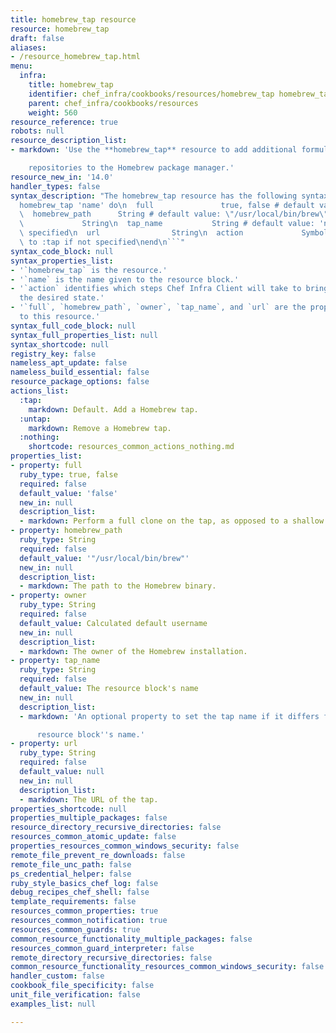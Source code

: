 ```yaml
---
title: homebrew_tap resource
resource: homebrew_tap
draft: false
aliases:
- /resource_homebrew_tap.html
menu:
  infra:
    title: homebrew_tap
    identifier: chef_infra/cookbooks/resources/homebrew_tap homebrew_tap
    parent: chef_infra/cookbooks/resources
    weight: 560
resource_reference: true
robots: null
resource_description_list:
- markdown: 'Use the **homebrew_tap** resource to add additional formula

    repositories to the Homebrew package manager.'
resource_new_in: '14.0'
handler_types: false
syntax_description: "The homebrew_tap resource has the following syntax:\n\n``` ruby\n\
  homebrew_tap 'name' do\n  full               true, false # default value: false\n\
  \  homebrew_path      String # default value: \"/usr/local/bin/brew\"\n  owner \
  \             String\n  tap_name           String # default value: 'name' unless\
  \ specified\n  url                String\n  action             Symbol # defaults\
  \ to :tap if not specified\nend\n```"
syntax_code_block: null
syntax_properties_list:
- '`homebrew_tap` is the resource.'
- '`name` is the name given to the resource block.'
- '`action` identifies which steps Chef Infra Client will take to bring the node into
  the desired state.'
- '`full`, `homebrew_path`, `owner`, `tap_name`, and `url` are the properties available
  to this resource.'
syntax_full_code_block: null
syntax_full_properties_list: null
syntax_shortcode: null
registry_key: false
nameless_apt_update: false
nameless_build_essential: false
resource_package_options: false
actions_list:
  :tap:
    markdown: Default. Add a Homebrew tap.
  :untap:
    markdown: Remove a Homebrew tap.
  :nothing:
    shortcode: resources_common_actions_nothing.md
properties_list:
- property: full
  ruby_type: true, false
  required: false
  default_value: 'false'
  new_in: null
  description_list:
  - markdown: Perform a full clone on the tap, as opposed to a shallow clone.
- property: homebrew_path
  ruby_type: String
  required: false
  default_value: '"/usr/local/bin/brew"'
  new_in: null
  description_list:
  - markdown: The path to the Homebrew binary.
- property: owner
  ruby_type: String
  required: false
  default_value: Calculated default username
  new_in: null
  description_list:
  - markdown: The owner of the Homebrew installation.
- property: tap_name
  ruby_type: String
  required: false
  default_value: The resource block's name
  new_in: null
  description_list:
  - markdown: 'An optional property to set the tap name if it differs from the

      resource block''s name.'
- property: url
  ruby_type: String
  required: false
  default_value: null
  new_in: null
  description_list:
  - markdown: The URL of the tap.
properties_shortcode: null
properties_multiple_packages: false
resource_directory_recursive_directories: false
resources_common_atomic_update: false
properties_resources_common_windows_security: false
remote_file_prevent_re_downloads: false
remote_file_unc_path: false
ps_credential_helper: false
ruby_style_basics_chef_log: false
debug_recipes_chef_shell: false
template_requirements: false
resources_common_properties: true
resources_common_notification: true
resources_common_guards: true
common_resource_functionality_multiple_packages: false
resources_common_guard_interpreter: false
remote_directory_recursive_directories: false
common_resource_functionality_resources_common_windows_security: false
handler_custom: false
cookbook_file_specificity: false
unit_file_verification: false
examples_list: null

---
```

